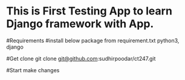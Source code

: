# This is First Testing App to learn Django framework with App.

#Requirements
#install below package from requirement.txt
python3, django

#Get clone
git clone git@github.com:sudhirpoodar/ct247.git

#Start make changes
 
